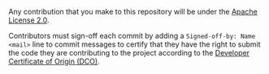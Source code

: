 Any contribution that you make to this repository will be under the [Apache License 2.0](LICENSE).

Contributors must sign-off each commit by adding a `Signed-off-by: Name <mail>` line to commit
messages to certify that they have the right to submit the code they are contributing to the project
according to the [Developer Certificate of Origin (DCO)](https://developercertificate.org/).
